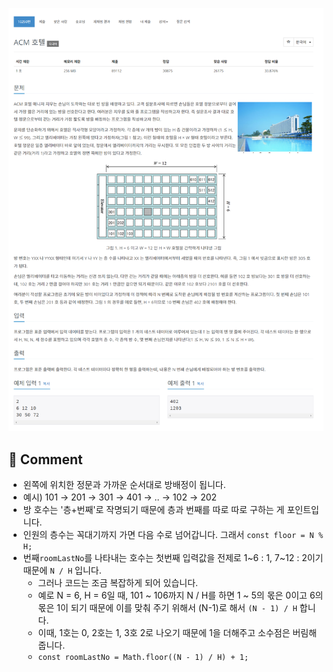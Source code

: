 ![](../images/b10250.png)


## 🤞 Comment
- 왼쪽에 위치한 정문과 가까운 순서대로 방배정이 됩니다.
- 예시) 101 → 201 → 301 → 401 → ..  → 102 → 202
- 방 호수는 '층+번째'로 작명되기 때문에 층과 번째를 따로 따로 구하는 게 포인트입니다.
- 인원의 층수는 꼭대기까지 가면 다음 수로 넘어갑니다. 그래서 `const floor = N % H;`
- 번째`roomLastNo`를 나타내는 호수는 첫번째 입력값을 전제로 1~6 : 1, 7~12 : 2이기 때문에 `N / H` 입니다.
  - 그러나 코드는 조금 복잡하게 되어 있습니다.
  - 예로 N = 6, H = 6일 때, 101 ~ 106까지 N / H를 하면 1 ~ 5의 몫은 0이고 6의 몫은 1이 되기 때문에 이를 맞춰 주기 위해서 (N-1)로 해서 `(N - 1) / H` 합니다.
  - 이때, 1호는 0, 2호는 1, 3호 2로 나오기 때문에 1을 더해주고 소수점은 버림해줍니다.
  - `const roomLastNo = Math.floor((N - 1) / H) + 1;`


